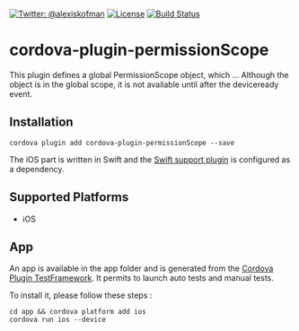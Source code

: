 [![Twitter: @alexiskofman](https://img.shields.io/badge/contact-@alexiskofman-blue.svg?style=flat)](https://twitter.com/alexiskofman)
[![License](https://img.shields.io/badge/license-apache2-green.svg?style=flat)](https://github.com/akofman/cordova-plugin-permissionScope/blob/master/LICENSE)
[![Build Status](https://travis-ci.org/akofman/cordova-plugin-dbmeter.svg?branch=master&style=flat)](https://travis-ci.org/akofman/cordova-plugin-permissionScope)

# cordova-plugin-permissionScope

This plugin defines a global PermissionScope object, which ...
Although the object is in the global scope, it is not available until after the deviceready event.

## Installation

```
cordova plugin add cordova-plugin-permissionScope --save
```
The iOS part is written in Swift and the [Swift support plugin](https://github.com/akofman/cordova-plugin-add-swift-support) is configured as a dependency.

## Supported Platforms

- iOS

## App

An app is available in the app folder and is generated from the [Cordova Plugin TestFramework](https://github.com/apache/cordova-plugin-test-framework).
It permits to launch auto tests and manual tests.

To install it, please follow these steps :

```
cd app && cordova platform add ios
cordova run ios --device
```
